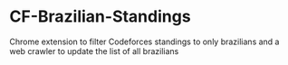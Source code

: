 # CF-Brazilian-Standings
Chrome extension to filter Codeforces standings to only brazilians and a web crawler to update the list of all brazilians
